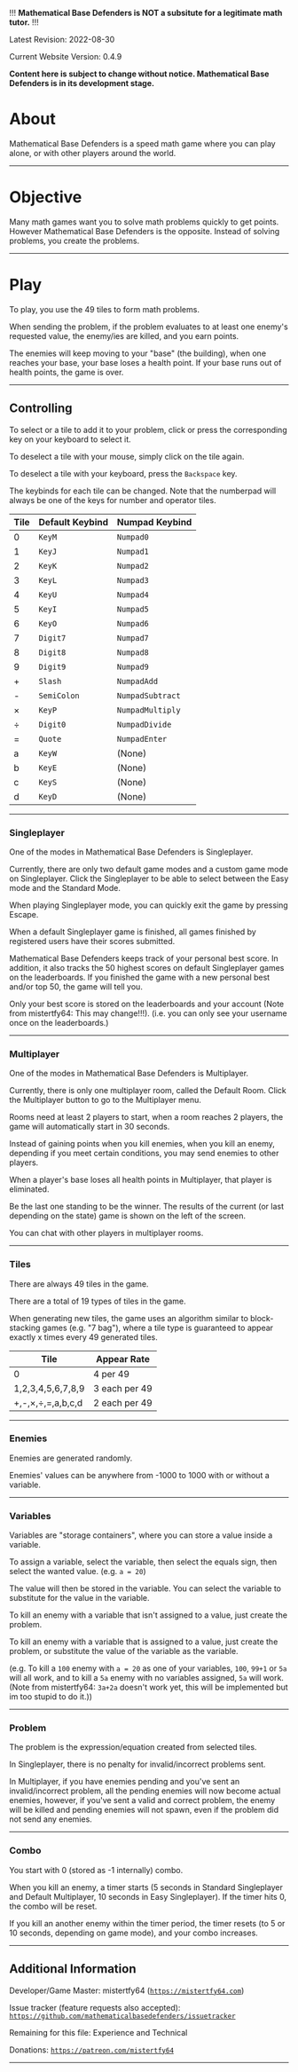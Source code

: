 !!! **Mathematical Base Defenders is NOT a subsitute for a legitimate math tutor.** !!!

Latest Revision: 2022-08-30

Current Website Version: 0.4.9

**Content here is subject to change without notice. Mathematical Base Defenders is in its development stage.**

# About
Mathematical Base Defenders is a speed math game where you can play alone, or with other players around the world.

---
# Objective
Many math games want you to solve math problems quickly to get points. However Mathematical Base Defenders is the opposite. Instead of solving problems, you create the problems.

---
# Play
To play, you use the 49 tiles to form math problems.

When sending the problem, if the problem evaluates to at least one enemy's requested value, the enemy/ies are killed, and you earn points.

The enemies will keep moving to your "base" (the building), when one reaches your base, your base loses a health point. If your base runs out of health points, the game is over.

---
## Controlling
To select or a tile to add it to your problem, click or press the corresponding key on your keyboard to select it.

To deselect a tile with your mouse, simply click on the tile again.

To deselect a tile with your keyboard, press the `Backspace` key.

The keybinds for each tile can be changed. Note that the numberpad will always be one of the keys for number and operator tiles.

| Tile | Default Keybind | Numpad Keybind |
| --- | --- | --- |
| 0 | `KeyM` | `Numpad0` |
| 1 | `KeyJ` | `Numpad1` |
| 2 | `KeyK` | `Numpad2` |
| 3 | `KeyL` | `Numpad3` |
| 4 | `KeyU` | `Numpad4` |
| 5 | `KeyI` | `Numpad5` |
| 6 | `KeyO` | `Numpad6` |
| 7 | `Digit7` | `Numpad7` |
| 8 | `Digit8` | `Numpad8` |
| 9 | `Digit9` | `Numpad9` |
| + | `Slash` | `NumpadAdd` |
| - | `SemiColon` | `NumpadSubtract` |
| × | `KeyP` | `NumpadMultiply` |
| ÷ | `Digit0` | `NumpadDivide` |
| = | `Quote` | `NumpadEnter` |
| a | `KeyW` | (None) |
| b | `KeyE` | (None) |
| c | `KeyS` | (None) |
| d | `KeyD` | (None) |

---
### Singleplayer

One of the modes in Mathematical Base Defenders is Singleplayer.

Currently, there are only two default game modes and a custom game mode on Singleplayer. Click the Singleplayer to be able to select between the Easy mode and the Standard Mode.

When playing Singleplayer mode, you can quickly exit the game by pressing Escape.

When a default Singleplayer game is finished, all games finished by registered users have their scores submitted.

Mathematical Base Defenders keeps track of your personal best score. In addition, it also tracks the 50 highest scores on default Singleplayer games on the leaderboards. If you finished the game with a new personal best and/or top 50, the game will tell you.

Only your best score is stored on the leaderboards and your account (Note from mistertfy64: This may change!!!). (i.e. you can only see your username once on the leaderboards.)

---
### Multiplayer

One of the modes in Mathematical Base Defenders is Multiplayer.

Currently, there is only one multiplayer room, called the Default Room. Click the Multiplayer button to go to the Multiplayer menu.

Rooms need at least 2 players to start, when a room reaches 2 players, the game will automatically start in 30 seconds.

Instead of gaining points when you kill enemies, when you kill an enemy, depending if you meet certain conditions, you may send enemies to other players.

When a player's base loses all health points in Multiplayer, that player is eliminated.

Be the last one standing to be the winner. The results of the current (or last depending on the state) game is shown on the left of the screen.

You can chat with other players in multiplayer rooms.

---
### Tiles

There are always 49 tiles in the game.

There are a total of 19 types of tiles in the game.

When generating new tiles, the game uses an algorithm similar to block-stacking games (e.g. "7 bag"), where a tile type is guaranteed to appear exactly x times every 49 generated tiles.

| Tile | Appear Rate |
| --- | --- |
| 0 | 4 per 49 |
| 1,2,3,4,5,6,7,8,9 | 3 each per 49 |
| +,-,×,÷,=,a,b,c,d | 2 each per 49 |

---
### Enemies

Enemies are generated randomly.

Enemies' values can be anywhere from -1000 to 1000 with or without a variable.

---
### Variables
Variables are "storage containers", where you can store a value inside a variable.

To assign a variable, select the variable, then select the equals sign, then select the wanted value. (e.g. `a = 20`)

The value will then be stored in the variable. You can select the variable to substitute for the value in the variable.

To kill an enemy with a variable that isn't assigned to a value, just create the problem.

To kill an enemy with a variable that is assigned to a value, just create the problem, or substitute the value of the variable as the variable.

(e.g. To kill a `100` enemy with `a = 20` as one of your variables, `100`, `99+1` or `5a` will all work, and to kill a `5a` enemy with no variables assigned, `5a` will work. (Note from mistertfy64: `3a+2a` doesn't work yet, this will be implemented but im too stupid to do it.))

---
### Problem
The problem is the expression/equation created from selected tiles.

In Singleplayer, there is no penalty for invalid/incorrect problems sent.

In Multiplayer, if you have enemies pending and you've sent an invalid/incorrect problem, all the pending enemies will now become actual enemies, however, if you've sent a valid and correct problem, the enemy will be killed and pending enemies will not spawn, even if the problem did not send any enemies.

---
### Combo
You start with 0 (stored as -1 internally) combo.

When you kill an enemy, a timer starts (5 seconds in Standard Singleplayer and Default Multiplayer, 10 seconds in Easy Singleplayer). If the timer hits 0, the combo will be reset.

If you kill an another enemy within the timer period, the timer resets (to 5 or 10 seconds, depending on game mode), and your combo increases.

---
## Additional Information

Developer/Game Master: mistertfy64 ([`https://mistertfy64.com`](https://mistertfy64.com))

Issue tracker (feature requests also accepted): [`https://github.com/mathematicalbasedefenders/issuetracker`](https://github.com/mathematicalbasedefenders/issuetracker)

Remaining for this file: Experience and Technical

Donations: [`https://patreon.com/mistertfy64`](https://patreon.com/mistertfy64)

---
